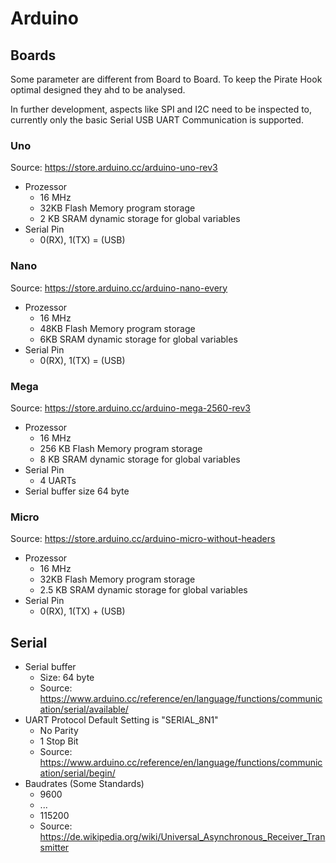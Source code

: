 # Arduino

## Boards
Some parameter are different from Board to Board. To keep the Pirate Hook optimal designed they ahd to be analysed.

In further development, aspects like SPI and I2C need to be inspected to, currently only the basic Serial USB UART Communication is supported.

### Uno
Source: https://store.arduino.cc/arduino-uno-rev3

- Prozessor
    - 16 MHz
    - 32KB  Flash Memory program storage
    - 2 KB SRAM dynamic storage for global variables
- Serial Pin
    - 0(RX), 1(TX) = (USB)

### Nano
Source: https://store.arduino.cc/arduino-nano-every

- Prozessor
    - 16 MHz
    - 48KB Flash Memory program storage
    - 6KB SRAM dynamic storage for global variables
- Serial Pin
    - 0(RX), 1(TX) = (USB)


### Mega
Source: https://store.arduino.cc/arduino-mega-2560-rev3

- Prozessor
    - 16 MHz
    - 256 KB Flash Memory program storage
    - 8 KB SRAM dynamic storage for global variables
- Serial Pin
    -  4 UARTs
- Serial buffer size 64 byte


### Micro
Source: https://store.arduino.cc/arduino-micro-without-headers

- Prozessor
    - 16 MHz
    - 32KB Flash Memory program storage
    - 2.5 KB SRAM dynamic storage for global variables
- Serial Pin
    - 0(RX), 1(TX) + (USB)


## Serial
- Serial buffer
    - Size: 64 byte
    - Source: https://www.arduino.cc/reference/en/language/functions/communication/serial/available/
- UART Protocol Default Setting is "SERIAL_8N1"
    - No Parity
    - 1 Stop Bit
    - Source: https://www.arduino.cc/reference/en/language/functions/communication/serial/begin/
- Baudrates (Some Standards)
    - 9600
    - ...
    - 115200
    - Source: https://de.wikipedia.org/wiki/Universal_Asynchronous_Receiver_Transmitter
        
